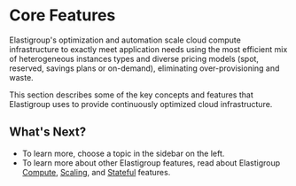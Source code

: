 # Core Features

Elastigroup's optimization and automation scale cloud compute infrastructure to exactly meet application needs using the most efficient mix of heterogeneous instances types and diverse pricing models (spot, reserved, savings plans or on-demand), eliminating over-provisioning and waste.

This section describes some of the key concepts and features that Elastigroup uses to provide continuously optimized cloud infrastructure.

## What's Next?

* To learn more, choose a topic in the sidebar on the left.
* To learn more about other Elastigroup features, read about Elastigroup [Compute](elastigroup/features/compute/), [Scaling](elastigroup/features/scaling/), and [Stateful](elastigroup/features/stateful-instance/) features.
